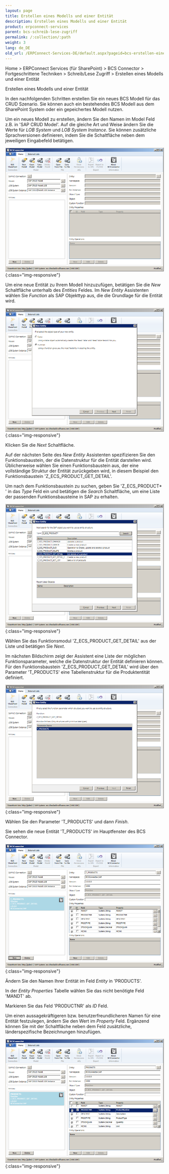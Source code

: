 ```yaml
---
layout: page
title: Erstellen eines Modells und einer Entität
description: Erstellen eines Modells und einer Entität
product: erpconnect-services
parent: bcs-schreib-lese-zugriff
permalink: /:collection/:path
weight: 3
lang: de_DE
old_url: /ERPConnect-Services-DE/default.aspx?pageid=bcs-erstellen-eines-modells
---
```



Home > ERPConnect Services (für SharePoint) > BCS Connector > Fortgeschrittene Techniken > Schreib/Lese Zugriff > Erstellen eines Modells und einer Entität


Erstellen eines Modells und einer Entität

In den nachfolgenden Schritten erstellen Sie ein neues BCS Modell für das CRUD Szenario. Sie können auch ein bestehendes BCS Modell aus dem SharePoint System oder ein gepeichertes Modell nutzen.

Um ein neues Modell zu erstellen, ändern Sie den Namen im Model Feld z.B. in 'SAP CRUD Model'. Auf die gleiche Art und Weise ändern Sie die Werte für *LOB System* und *LOB System Instance*. Sie können zusätzliche Sprachversionen definieren, indem Sie die Schaltfläche neben dem jeweiligen Eingabefeld betätigen.

![BCS-CRUD-New-Model](/img/content/BCS-CRUD-New-Model.png){:class="img-responsive"}

Um eine neue Entität zu Ihrem Modell hinzuzufügen, betätigen Sie die *New* Schaltfläche unterhalb des *Entities* Feldes.
Im *New Entity* Assistenten wählen Sie *Function* als SAP Objekttyp aus, die die Grundlage für die Entität wird.

![BCS-CRUD-New-Function-Entity-01](/img/content/BCS-CRUD-New-Function-Entity-01.png){:class="img-responsive"}

Klicken Sie die *Next* Schaltfläche.

Auf der nächsten Seite des *New Entity* Assistenten spezifizieren Sie den Funktionsbaustein, der die Datenstruktur für die Entität darstellen wird. Üblicherweise wählen Sie einen Funktionsbaustein aus, der eine vollständige Struktur der Entität zurückgeben wird, in diesem Beispiel den Funktionsbaustein 'Z_ECS_PRODUCT_GET_DETAIL'.

Um nach dem Funktionsbaustein zu suchen, geben Sie 'Z_ECS_PRODUCT* ' in das *Type* Feld ein und betätigen die *Search* Schaltfläche, um eine Liste der passenden Funktionsbausteine in SAP zu erhalten.

![BCS-CRUD-New-Function-Entity-02](/img/content/BCS-CRUD-New-Function-Entity-02.png){:class="img-responsive"}

Wählen Sie das Funktionsmodul 'Z_ECS_PRODUCT_GET_DETAIL' aus der Liste und betätigen Sie *Next*.

Im nächsten Bildschirm zeigt der Assistent eine Liste der möglichen Funktionsparameter, welche die Datenstruktur der Entität definieren können. Für den Funktionsbaustein 'Z_ECS_PRODUCT_GET_DETAIL' wird über den Parameter 'T_PRODUCTS' eine Tabellenstruktur für die Produktentität definiert.

![BCS-CRUD-New-Function-Entity-03](/img/content/BCS-CRUD-New-Function-Entity-03.png){:class="img-responsive"}

Wählen Sie den Parameter 'T_PRODUCTS' und dann *Finish*.

Sie sehen die neue Entität 'T_PRODUCTS' im Hauptfenster des BCS Connector.

![BCS-CRUD-New-Function-Entity-04](/img/content/BCS-CRUD-New-Function-Entity-04.png){:class="img-responsive"}

Ändern Sie den Namen Ihrer Entität im Feld *Entity* in 'PRODUCTS'.

In der *Entity Properties* Tabelle wählen Sie das nicht benötigte Feld 'MANDT' ab.

Markieren Sie das Feld 'PRODUCTNR' als *ID* Feld.

Um einen aussagekräftigeren bzw. benutzerfreundlicheren Namen für eine Entität festzulegen, ändern Sie den Wert im *Property* Feld. Ergänzend können Sie mit der Schaltfläche neben dem Feld zusätzliche, länderspezifische Bezeichnungen hinzufügen.

![BCS-CRUD-New-Function-Entity-05](/img/content/BCS-CRUD-New-Function-Entity-05.png){:class="img-responsive"}
